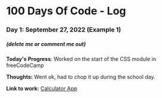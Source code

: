 # 100 Days Of Code - Log

### Day 1: September 27, 2022 (Example 1)
##### (delete me or comment me out)

**Today's Progress**: Worked on the start of the CSS module in freeCodeCamp

**Thoughts:** Went ok, had to chop it up during the school day.

**Link to work:** [Calculator App](http://www.example.com)

